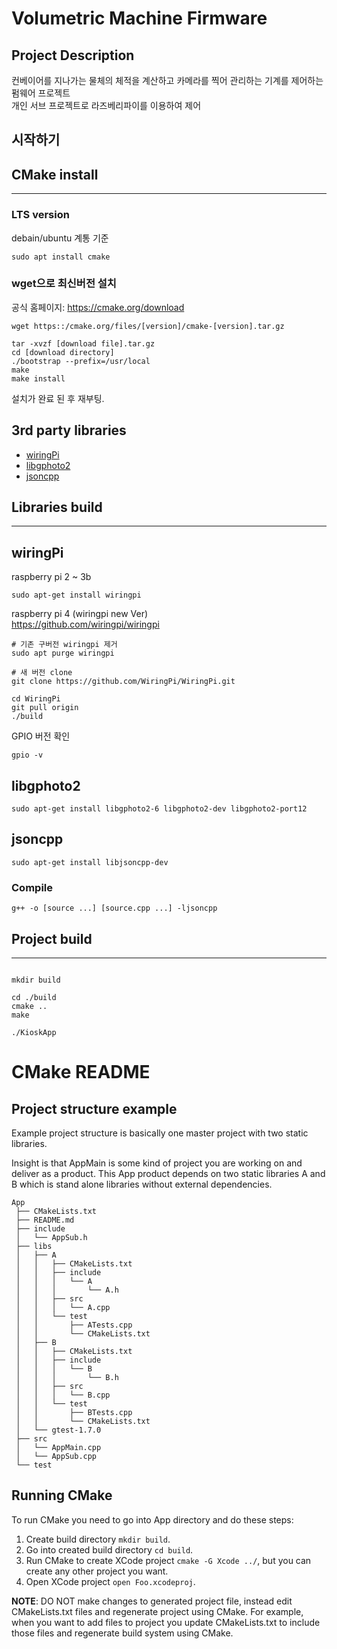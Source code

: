 
# Volumetric Machine Firmware
## Project Description
컨베이어를 지나가는 물체의 체적을 계산하고 카메라를 찍어 관리하는 기계를 제어하는 펌웨어 프로젝트  
개인 서브 프로젝트로 라즈베리파이를 이용하여 제어

## 시작하기
## CMake install
---
### LTS version
debain/ubuntu 계통 기준
```console
sudo apt install cmake
```

### wget으로 최신버전 설치

공식 홈페이지: https://cmake.org/download

```console
wget https::/cmake.org/files/[version]/cmake-[version].tar.gz

tar -xvzf [download file].tar.gz
cd [download directory]
./bootstrap --prefix=/usr/local
make
make install
```

설치가 완료 된 후 재부팅.

## 3rd party libraries
- [wiringPi](http://wiringpi.com/)
- [libgphoto2](https://github.com/gphoto/libgphoto2)
- [jsoncpp](https://github.com/open-source-parsers/jsoncpp)

## Libraries build
---
## wiringPi
raspberry pi 2 ~ 3b
```console
sudo apt-get install wiringpi
```
raspberry pi 4 (wiringpi new Ver)  
https://github.com/wiringpi/wiringpi
```console
# 기존 구버전 wiringpi 제거
sudo apt purge wiringpi

# 새 버전 clone
git clone https://github.com/WiringPi/WiringPi.git

cd WiringPi
git pull origin
./build
```
GPIO 버전 확인
```shell
gpio -v
```

## libgphoto2
```shell
sudo apt-get install libgphoto2-6 libgphoto2-dev libgphoto2-port12
```

## jsoncpp
```shell
sudo apt-get install libjsoncpp-dev
```
### Compile
```shell
g++ -o [source ...] [source.cpp ...] -ljsoncpp
```

## Project build
---
```console

mkdir build

cd ./build
cmake ..
make

./KioskApp
```

# CMake README
## Project structure example
Example project structure is basically one master project with two static libraries.

Insight is that AppMain is some kind of project you are working on and deliver as a product.
This App product depends on two static libraries A and B which is stand alone libraries without external dependencies.

```
App
 ├── CMakeLists.txt
 ├── README.md
 ├── include
 │   └── AppSub.h
 ├── libs
 │   ├── A
 │   │   ├── CMakeLists.txt
 │   │   ├── include
 │   │   │   └── A
 │   │   │       └── A.h
 │   │   ├── src
 │   │   │   └── A.cpp
 │   │   └── test
 │   │       ├── ATests.cpp
 │   │       └── CMakeLists.txt
 │   ├── B
 │   │   ├── CMakeLists.txt
 │   │   ├── include
 │   │   │   └── B
 │   │   │       └── B.h
 │   │   ├── src
 │   │   │   └── B.cpp
 │   │   └── test
 │   │       ├── BTests.cpp
 │   │       └── CMakeLists.txt
 │   └── gtest-1.7.0
 ├── src
 │   └── AppMain.cpp
 │   └── AppSub.cpp
 └── test
```

## Running CMake
To run CMake you need to go into App directory and do these steps:

1. Create build directory `mkdir build`.
2. Go into created build directory `cd build`.
3. Run CMake to create XCode project `cmake -G Xcode ../`, but you can create any other project you want.
4. Open XCode project `open Foo.xcodeproj`.

**NOTE**: 
DO NOT make changes to generated project file, instead edit CMakeLists.txt files and regenerate project using CMake.
For example, when you want to add files to project you update CMakeLists.txt to include those files and regenerate build system using CMake.
